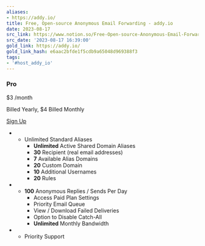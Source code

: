 ```yaml
---
aliases:
- https://addy.io/
title: Free, Open-source Anonymous Email Forwarding - addy.io
date: 2023-08-17
src_link: https://www.notion.so/Free-Open-source-Anonymous-Email-Forwarding-addy-io-616b9b1c058141ddae9fb15512ce6f0b
src_date: '2023-08-17 16:39:00'
gold_link: https://addy.io/
gold_link_hash: e6aac2bfde1f5cdb9a65048d969388f3
tags:
- '#host_addy_io'
---
```



### Pro



$3
/month



Billed Yearly, $4
 Billed Monthly


[Sign
 Up](https://app.addy.io/register)
* + Unlimited Standard Aliases
	+ **Unlimited** Active Shared Domain Aliases
	+ **30** Recipient (real email addresses)
	+ **7** Available Alias Domains
	+ **20** Custom Domain
	+ **10** Additional Usernames
	+ **20** Rules
* + **100** Anonymous Replies / Sends Per Day
	+ Access Paid Plan Settings
	+ Priority Email Queue
	+ View / Download Failed Deliveries
	+ Option to Disable Catch-All
	+ **Unlimited** Monthly Bandwidth
* + Priority Support